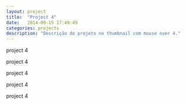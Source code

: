 ```yaml
---
layout: project
title:  "Project 4"
date:   2014-09-15 17:49:49
categories: projects
description: "Descrição do projeto no thumbnail com mouse over 4."
---
```



project 4

project 4

project 4

project 4

project 4
